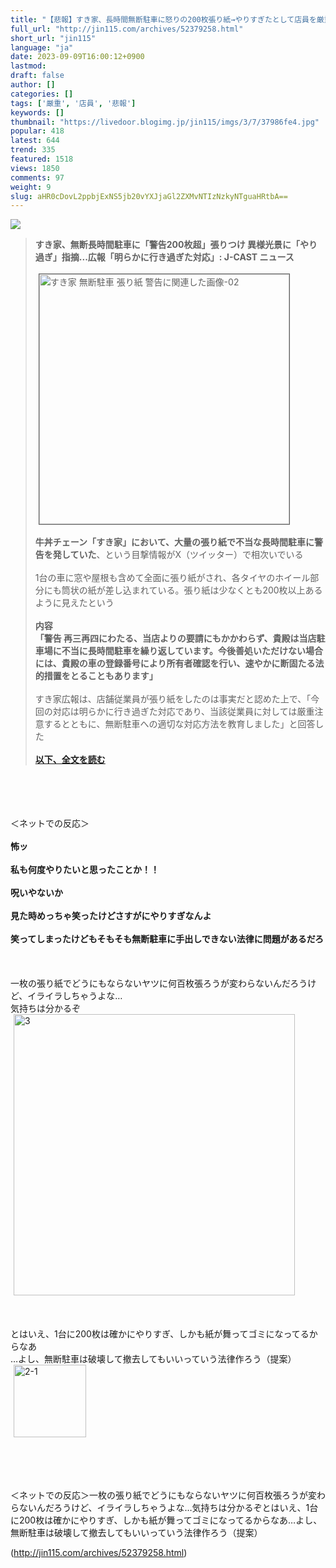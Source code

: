 ```yaml
---
title: "【悲報】すき家、長時間無断駐車に怒りの200枚張り紙→やりすぎたとして店員を厳重注意へ : オレ的ゲーム速報＠刃"
full_url: "http://jin115.com/archives/52379258.html"
short_url: "jin115"
language: "ja"
date: 2023-09-09T16:00:12+0900
lastmod: 
draft: false
author: []
categories: []
tags: ['厳重', '店員', '悲報']
keywords: []
thumbnail: "https://livedoor.blogimg.jp/jin115/imgs/3/7/37986fe4.jpg"
popular: 418
latest: 644
trend: 335
featured: 1518
views: 1850
comments: 97
weight: 9
slug: aHR0cDovL2ppbjExNS5jb20vYXJjaGl2ZXMvNTIzNzkyNTguaHRtbA==
---
```


![](https://livedoor.blogimg.jp/jin115/imgs/3/7/37986fe4.jpg)

<div><a name='more'></a> <blockquote><b>すき家、無断長時間駐車に「警告200枚超」張りつけ 異様光景に「やり過ぎ」指摘...広報「明らかに行き過ぎた対応」: J-CAST ニュース</b><br> <br> <img src='https://livedoor.blogimg.jp/jin115/imgs/e/a/eafd239b.png' width='400' border='1' hspace='5' class='pict' alt='すき家 無断駐車 張り紙 警告に関連した画像-02'><br> <br> <b>牛丼チェーン「すき家」において、大量の張り紙で不当な長時間駐車に警告を発していた</b>、という目撃情報がX（ツイッター）で相次いでいる<br> <br> 1台の車に窓や屋根も含めて全面に張り紙がされ、各タイヤのホイール部分にも筒状の紙が差し込まれている。張り紙は少なくとも200枚以上あるように見えたという<br> <br> <b>内容<br> 「警告 再三再四にわたる、当店よりの要請にもかかわらず、貴殿は当店駐車場に不当に長時間駐車を繰り返しています。今後善処いただけない場合には、貴殿の車の登録番号により所有者確認を行い、速やかに断固たる法的措置をとることもあります」</b><br> <br> すき家広報は、店舗従業員が張り紙をしたのは事実だと認めた上で、「今回の対応は明らかに行き過ぎた対応であり、当該従業員に対しては厳重注意するとともに、無断駐車への適切な対応方法を教育しました」と回答した<br> <br> <a href='https://www.j-cast.com/2023/09/08468539.html' target='_blank'><b>以下、全文を読む</b></a></blockquote><br> <br> <br> <br> ＜ネットでの反応＞<br> <br> <b>怖ッ</b><br> <br> <b>私も何度やりたいと思ったことか！！</b><br> <br> <b>呪いやないか</b><br> <br> <b>見た時めっちゃ笑ったけどさすがにやりすぎなんよ</b><br> <br> <b>笑ってしまったけどもそもそも無断駐車に手出しできない法律に問題があるだろ</b><br> <br> <br> <br> 一枚の張り紙でどうにもならないヤツに何百枚張ろうが変わらないんだろうけど、イライラしちゃうよな…<br> 気持ちは分かるぞ<br> <img src='https://livedoor.blogimg.jp/jin115/imgs/5/0/509450f1.gif' alt='3' width='450' border='0' hspace='5' class='pict'><br> <br> <br> <br> とはいえ、1台に200枚は確かにやりすぎ、しかも紙が舞ってゴミになってるからなあ<br> …よし、無断駐車は破壊して撤去してもいいっていう法律作ろう（提案）<br> <img src='https://livedoor.blogimg.jp/jin115/imgs/2/9/29722d4a.gif' alt='2-1' width='116' border='0' hspace='5' class='pict'><br> <br> <br> <br> <br> <p>＜ネットでの反応＞一枚の張り紙でどうにもならないヤツに何百枚張ろうが変わらないんだろうけど、イライラしちゃうよな…気持ちは分かるぞとはいえ、1台に200枚は確かにやりすぎ、しかも紙が舞ってゴミになってるからなあ…よし、無断駐車は破壊して撤去してもいいっていう法律作ろう（提案）</p></div>

(http://jin115.com/archives/52379258.html)
